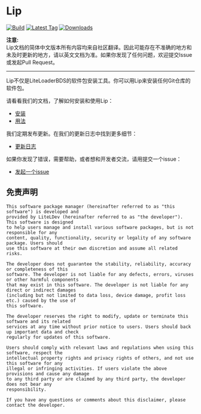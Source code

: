 # Lip

[![Build](https://img.shields.io/github/actions/workflow/status/LipPkg/Lip/build.yml?style=for-the-badge)](https://github.com/LipPkg/Lip/actions)
[![Latest Tag](https://img.shields.io/github/v/tag/LipPkg/Lip?label=LATEST%20TAG&style=for-the-badge)](https://github.com/LipPkg/Lip/releases/latest)
[![Downloads](https://img.shields.io/github/downloads/LipPkg/Lip/latest/total?style=for-the-badge)](https://github.com/LipPkg/Lip/releases/latest)

**注意:**  
Lip文档的简体中文版本所有内容均来自社区翻译。因此可能存在不准确的地方和未及时更新的地方，请以英文文档为准。如果你发现了任何问题，欢迎提交Issue或发起Pull Request。

---

Lip不仅是LiteLoaderBDS的软件包安装工具。你可以用Lip来安装任何Git仓库的软件包。

请看看我们的文档，了解如何安装和使用Lip：

- [安装](installation.md)
- [用法](quickstart.md)

我们定期发布更新。在我们的更新日志中找到更多细节：

- [更新日志](https://github.com/LipPkg/Lip/blob/main/CHANGELOG.md)

如果你发现了错误，需要帮助，或者想和开发者交流，请用提交一个issue：

- [发起一个issue](https://github.com/LipPkg/Lip/issues/new/choose)

## 免责声明

```text
This software package manager (hereinafter referred to as "this software") is developed and 
provided by LiteLDev (hereinafter referred to as "the developer"). This software is designed 
to help users manage and install various software packages, but is not responsible for any 
content, quality, functionality, security or legality of any software package. Users should 
use this software at their own discretion and assume all related risks.

The developer does not guarantee the stability, reliability, accuracy or completeness of this 
software. The developer is not liable for any defects, errors, viruses or other harmful components 
that may exist in this software. The developer is not liable for any direct or indirect damages 
(including but not limited to data loss, device damage, profit loss etc.) caused by the use of 
this software.

The developer reserves the right to modify, update or terminate this software and its related 
services at any time without prior notice to users. Users should back up important data and check 
regularly for updates of this software.

Users should comply with relevant laws and regulations when using this software, respect the 
intellectual property rights and privacy rights of others, and not use this software for any 
illegal or infringing activities. If users violate the above provisions and cause any damage 
to any third party or are claimed by any third party, the developer does not bear any 
responsibility.

If you have any questions or comments about this disclaimer, please contact the developer.
```
